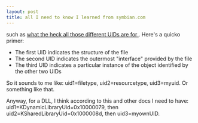 ```yaml
---
layout: post
title: all I need to know I learned from symbian.com 
---
```



such as <a href="http://www3.symbian.com/faq.nsf/0/5F141D7F434C508380256A570051BA3A?OpenDocument">what the heck all those different UIDs are for </a>. Here's a quicko primer:<ul><li>The first UID indicates the structure of the file </li><li>The second UID indicates the outermost "interface" provided by the file </li><li>The third UID indicates a particular instance of the object identified by the other two UIDs </li></ul>

So it sounds to me like: uid1=filetype, uid2=resourcetype, uid3=myuid. Or something like that. 

Anyway, for a DLL, I think according to this and other docs I need to have: uid1=KDynamicLibraryUid=0x10000079, then uid2=KSharedLibraryUid=0x1000008d, then uid3=myownUID.
